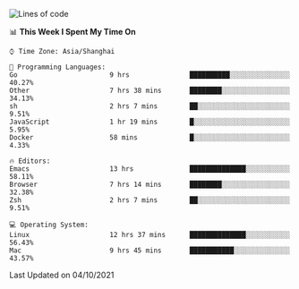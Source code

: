 <!--START_SECTION:waka-->
![Lines of code](https://img.shields.io/badge/From%20Hello%20World%20I%27ve%20Written-34317%20lines%20of%20code-blue)

📊 **This Week I Spent My Time On** 

```text
⌚︎ Time Zone: Asia/Shanghai

💬 Programming Languages: 
Go                       9 hrs               ██████████░░░░░░░░░░░░░░░   40.27% 
Other                    7 hrs 38 mins       ████████░░░░░░░░░░░░░░░░░   34.13% 
sh                       2 hrs 7 mins        ██░░░░░░░░░░░░░░░░░░░░░░░   9.51% 
JavaScript               1 hr 19 mins        █░░░░░░░░░░░░░░░░░░░░░░░░   5.95% 
Docker                   58 mins             █░░░░░░░░░░░░░░░░░░░░░░░░   4.33%

🔥 Editors: 
Emacs                    13 hrs              ██████████████░░░░░░░░░░░   58.11% 
Browser                  7 hrs 14 mins       ████████░░░░░░░░░░░░░░░░░   32.38% 
Zsh                      2 hrs 7 mins        ██░░░░░░░░░░░░░░░░░░░░░░░   9.51%

💻 Operating System: 
Linux                    12 hrs 37 mins      ██████████████░░░░░░░░░░░   56.43% 
Mac                      9 hrs 45 mins       ███████████░░░░░░░░░░░░░░   43.57%

```


 Last Updated on 04/10/2021
<!--END_SECTION:waka-->
